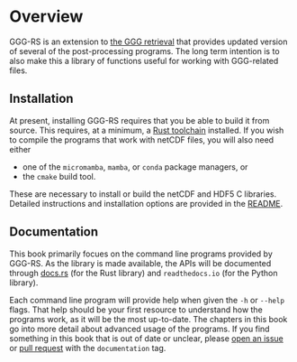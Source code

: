 # Overview

GGG-RS is an extension to [the GGG retrieval](https://github.com/TCCON/GGG) that provides updated version of several of the post-processing programs.
The long term intention is to also make this a library of functions useful for working with GGG-related files.

## Installation

At present, installing GGG-RS requires that you be able to build it from source.
This requires, at a minimum, a [Rust toolchain](https://rustup.rs/) installed.
If you wish to compile the programs that work with netCDF files, you will also need either

- one of the `micromamba`, `mamba`, or `conda` package managers, or
- the `cmake` build tool.

These are necessary to install or build the netCDF and HDF5 C libraries.
Detailed instructions and installation options are provided in the [README](https://github.com/TCCON/ggg-rs).

## Documentation

This book primarily focues on the command line programs provided by GGG-RS.
As the library is made available, the APIs will be documented through [docs.rs](https://docs.rs/) (for the Rust library) and `readthedocs.io` (for the Python library).

Each command line program will provide help when given the `-h` or `--help` flags.
That help should be your first resource to understand how the programs work, as it will be the most up-to-date.
The chapters in this book go into more detail about advanced usage of the programs.
If you find something in this book that is out of date or unclear, please [open an issue](https://github.com/TCCON/ggg-rs/issues) or [pull request](https://github.com/TCCON/ggg-rs/pulls) with the `documentation` tag.
